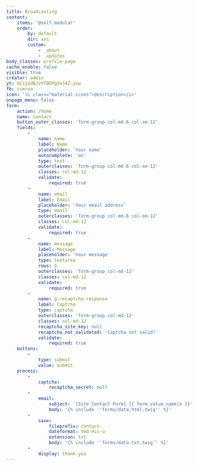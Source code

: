```yaml
---
title: Broadcasting
content:
    items: '@self.modular'
    order:
        by: default
        dir: asc
        custom:
            - _about
            - _updates
body_classes: profile-page
cache_enable: false
visible: true
creator: admin
yt: UCiySdBJvYT0DPgUe34Z-yzw
fb: cvmrva
icon: '<i class="material-icons">description</i>'
onpage_menu: false
form:
    action: /home
    name: contact
    button_outer_classes: 'form-group col-md-6 col-sm-12'
    fields:
        -
            name: name
            label: Name
            placeholder: 'Your name'
            autocomplete: 'on'
            type: text
            outerclasses: 'form-group col-md-6 col-sm-12'
            classes: col-md-12
            validate:
                required: true
        -
            name: email
            label: Email
            placeholder: 'Your email address'
            type: email
            outerclasses: 'form-group col-md-6 col-sm-12'
            classes: col-md-12
            validate:
                required: true
        -
            name: message
            label: Message
            placeholder: 'Your message'
            type: textarea
            rows: 5
            outerclasses: 'form-group col-md-12'
            classes: col-md-12
            validate:
                required: true
        -
            name: g-recaptcha-response
            label: Captcha
            type: captcha
            outerclasses: 'form-group col-md-12'
            classes: col-md-12
            recaptcha_site_key: null
            recaptcha_not_validated: 'Captcha not valid!'
            validate:
                required: true
    buttons:
        -
            type: submit
            value: Submit
    process:
        -
            captcha:
                recaptcha_secret: null
        -
            email:
                subject: '[Site Contact Form] {{ form.value.name|e }}'
                body: '{% include ''forms/data.html.twig'' %}'
        -
            save:
                fileprefix: contact-
                dateformat: Ymd-His-u
                extension: txt
                body: '{% include ''forms/data.txt.twig'' %}'
        -
            display: thank-you
---
```


